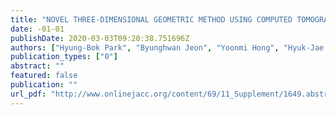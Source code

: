 ```yaml
---
title: "NOVEL THREE-DIMENSIONAL GEOMETRIC METHOD USING COMPUTED TOMOGRAPHY FOR PREDICTING THE INCOMPLETE OCCLUSION OF LEFT ATRIAL APPENDAGE CLOSURE textbar JACC: Journal of the American College of Cardiology"
date: -01-01
publishDate: 2020-03-03T09:20:38.751696Z
authors: ["Hyung-Bok Park", "Byunghwan Jeon", "Yoonmi Hong", "Hyuk-Jae Chang"]
publication_types: ["0"]
abstract: ""
featured: false
publication: ""
url_pdf: "http://www.onlinejacc.org/content/69/11_Supplement/1649.abstract"
---
```



